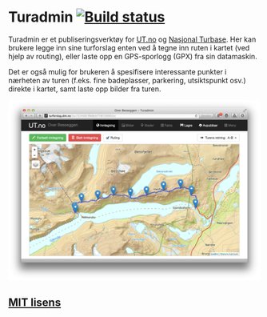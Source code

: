 # Turadmin [![Build status](https://img.shields.io/wercker/ci/553f344e1f74af1846225c6f.svg "Build status")](https://app.wercker.com/project/bykey/d5b5d4c10f203254aeef77992c06859f)

Turadmin er et publiseringsverktøy for [UT.no](http://www.ut.no/) og [Nasjonal
Turbase](http://www.nasjonalturbase.no). Her kan brukere legge inn sine
turforslag enten ved å tegne inn ruten i kartet (ved hjelp av routing), eller
laste opp en GPS-sporlogg (GPX) fra sin datamaskin.

Det er også mulig for brukeren å spesifisere interessante punkter i nærheten av
turen (f.eks. fine badeplasser, parkering, utsiktspunkt osv.) direkte i kartet,
samt laste opp bilder fra turen.

![Inntegning av turforslag i Turadmin](https://github.com/Turistforeningen/Turadmin/blob/master/public/images/promo.png "Inntegning av turfroslag i Turadmin")

## [MIT lisens](https://github.com/Turistforeningen/Turadmin/blob/master/LICENSE)
